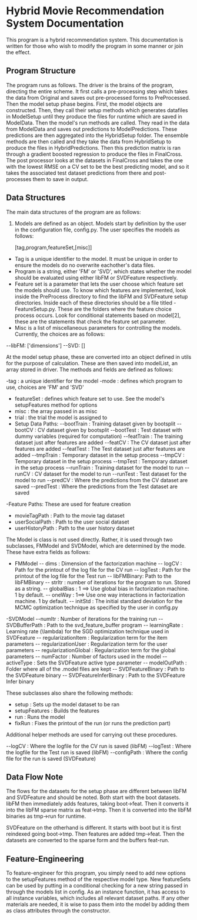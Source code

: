 Hybrid Movie Recommendation System Documentation
==============================================

This program is a hybrid recommendation system. This documentation is written for those who wish to modify the program in some manner or join the effect. 

Program Structure
----------------------------------------------

The program runs as follows. The driver is the brains of the program, directing the entire scheme. It first calls a pre-processing step which takes the data from Original and saves out pre-processed forms to PreProcessed. Then the model setup phase begins. First, the model objects are constructed. Then, they call their setup methods which generates datafiles in ModelSetup until they produce the files for runtime which are saved in ModelData. Then the model's run methods are called. They read in the data from ModelData and saves out predictions to ModelPredictions. These predictions are then aggregated into the HybridSetup folder. The ensemble methods are then called and they take the data from HybridSetup to produce the files in HybridPredictions. Then this prediction matrix is ran through a gradient boosted regression to produce the files in FinalCross. The post processor looks at the datasets in FinalCross and takes the one with the lowest RMSE on a CV set to be the best predicting model, and so it takes the associated test dataset predictions from there and post-processes them to save in output.

Data Structures
----------------------------------------------------

The main data structures of the program are as follows:

1. Models are defined as an object. Models start by definition by the user in the configuration file, config.py. The user specifies the models as follows:
    
    [tag,program,featureSet,[misc]]

- Tag is a unique identifier to the model. It must be unique in order to ensure the models do no overwrite eachother's data files.
- Program is a string, either 'FM' or 'SVD', which states whether the model should be evaluated using either libFM or SVDFeature respectively.
- Feature set is a parameter that lets the user choose which feature set the models should use. To know which features are implemented, look inside the PreProcess directory to find the libFM and SVDFeature setup directories. Inside each of these directories should be a file titled -FeatureSetup.py. These are the folders where the feature choice process occurs. Look for conditional statements based on model[2], these are the statements that check the feature set parameter.
- Misc is a list of miscellaneous parameters for controlling the models. Currently, the choices are as follows:

--libFM: ['dimensions']
--SVD: []

At the model setup phase, these are converted into an object defined in utils for the purpose of calculation. These are then saved into modelList, an array stored in driver. The methods and fields are defined as follows:

-tag : a unique identifier for the model
-mode : defines which program to use, choices are 'FM' and 'SVD'
- featureSet : defines which feature set to use. See the model's setupFeatures method for options
- misc : the array passed in as misc
- trial : the trial the model is assigned to
- Setup Data Paths:
--bootTrain : Training dataset given by bootsplit
--bootCV : CV dataset given by bootsplit
--bootTest : Test dataset with dummy variables (required for computation)
--featTrain : The training dataset just after features are added
--featCV : The CV dataset just after features are added
--featTest : The Test dataset just after features are added
--tmpTrain : Temporary dataset in the setup process
--tmpCV : Temporary dataset in the setup process
--tmpTest : Temporary dataset in the setup process
--runTrain : Training dataset for the model to run
--runCV : CV dataset for the model to run
--runTest : Test dataset for the model to run
--predCV : Where the predictions from the CV dataset are saved
--predTest : Where the predictions from the Test dataset are saved

-Feature Paths: These are used for feature creation
- movieTagPath : Path to the movie tag dataset
- userSocialPath : Path to the user social dataset
- userHistoryPath : Path to the user history dataset

The Model is class is not used directly. Rather, it is used through two subclasses, FMModel and SVDModel, which are determined by the mode. These have extra fields as follows:

- FMModel
-- dims : Dimension of the factorization machine
-- logCV : Path for the printout of the log file for the CV run
-- logTest : Path for the printout of the log file for the Test run
-- libFMBinary: Path to the libFMBinary
-- strItr : number of iterations for the program to run. Stored as a string.
-- globalBias : 1 ==> Use global bias in factorization machine. 1 by default.
-- oneWay : 1==> Use one way interactions in factorization machine. 1 by default.
-- initStd : The initial standard deviation for the MCMC optimization technique as specified by the user in config.py

-SVDModel
--numItr : Number of iterations for the training run
-- SVDBufferPath : Path to the svd_feature_buffer program
-- learningRate : Learning rate (\lambda) for the SGD optimization technique used in SVDFeature
-- regularizationItem : Regularization term for the item parameters
-- regularizationUser : Regularization term for the user parameters
-- regularizationGlobal : Regularization term for the global parameters
-- numFactor : Number of factors used in the model
-- activeType : Sets the SVDFeature active type parameter
-- modelOutPath : Folder where all of the .model files are kept
-- SVDFeatureBinary : Path to the SVDFeature binary
-- SVDFeatureInferBinary : Path to the SVDFeature Infer binary

These subclasses also share the following methods:

- setup : Sets up the model dataset to be ran
- setupFeatures : Builds the features
- run : Runs the model
- fixRun : Fixes the printout of the run (or runs the prediction part)

Additional helper methods are used for carrying out these procedures.


--logCV : Where the logfile for the CV run is saved (libFM)
--logTest : Where the logfile for the Test run is saved (libFM)
--configPath : Where the config file for the run is saved (SVDFeature)

Data Flow Note
-------------------------------------
The flows for the datasets for the setup phase are different between libFM and SVDFeature and should be noted. Both start with the boot datasets. libFM then immediately adds features, taking boot->feat. Then it converts it into the libFM sparse matrix as feat->tmp. Then it is converted into the libFM binaries as tmp->run for runtime.

SVDFeature on the otherhand is different. It starts with boot but it is first reindexed going boot->tmp. Then features are added tmp->feat. Then the datasets are converted to the sparse form and the buffers feat-run.

Feature-Engineering
-------------------------------------
To feature-engineer for this program, you simply need to add new options to the setupFeatures method of the respective model type. New featureSets can be used by putting in a conditional checking for a new string passed in through the models list in config. As an instance function, it has access to all instance variables, which includes all relevant dataset paths. If any other materials are needed, it is wise to pass them into the model by adding them as class attributes through the constructor.
